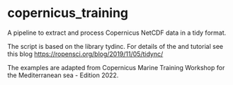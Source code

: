 # copernicus_training

A pipeline to extract and process Copernicus NetCDF data in a tidy format.

The script is based on the library tydinc. For details of the and tutorial see this blog https://ropensci.org/blog/2019/11/05/tidync/

The examples are adapted from Copernicus Marine Training Workshop for the Mediterranean sea - Edition 2022.
